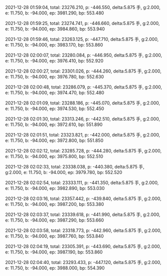 2021-12-28 01:59:04, total: 23276.210, p: -446.550, delta:5.875 手, g:2.000, e: 11.750, b: -94.000, ep: 3981.290, bp: 553.480

2021-12-28 01:59:25, total: 23274.741, p: -446.660, delta:5.875 手, g:2.000, e: 11.750, b: -94.000, ep: 3984.860, bp: 553.940

2021-12-28 01:59:46, total: 23263.125, p: -447.710, delta:5.875 手, g:2.000, e: 11.750, b: -94.000, ep: 3983.170, bp: 553.860

2021-12-28 02:00:07, total: 23280.084, p: -446.950, delta:5.875 手, g:2.000, e: 11.750, b: -94.000, ep: 3976.410, bp: 552.920

2021-12-28 02:00:27, total: 23301.026, p: -444.260, delta:5.875 手, g:2.000, e: 11.750, b: -94.000, ep: 3976.780, bp: 552.630

2021-12-28 02:00:48, total: 23286.079, p: -445.370, delta:5.875 手, g:2.000, e: 11.750, b: -94.000, ep: 3974.470, bp: 552.480

2021-12-28 02:01:09, total: 23288.186, p: -445.070, delta:5.875 手, g:2.000, e: 11.750, b: -94.000, ep: 3974.530, bp: 552.450

2021-12-28 02:01:30, total: 23313.246, p: -442.510, delta:5.875 手, g:2.000, e: 11.750, b: -94.000, ep: 3972.610, bp: 551.890

2021-12-28 02:01:51, total: 23323.821, p: -442.000, delta:5.875 手, g:2.000, e: 11.750, b: -94.000, ep: 3972.800, bp: 551.850

2021-12-28 02:02:12, total: 23285.728, p: -444.280, delta:5.875 手, g:2.000, e: 11.750, b: -94.000, ep: 3975.800, bp: 552.510

2021-12-28 02:02:33, total: 23338.038, p: -440.380, delta:5.875 手, g:2.000, e: 11.750, b: -94.000, ep: 3979.780, bp: 552.520

2021-12-28 02:02:54, total: 23333.111, p: -441.350, delta:5.875 手, g:2.000, e: 11.750, b: -94.000, ep: 3982.890, bp: 553.030

2021-12-28 02:03:16, total: 23357.442, p: -439.840, delta:5.875 手, g:2.000, e: 11.750, b: -94.000, ep: 3987.200, bp: 553.380

2021-12-28 02:03:37, total: 23339.618, p: -441.990, delta:5.875 手, g:2.000, e: 11.750, b: -94.000, ep: 3987.290, bp: 553.660

2021-12-28 02:03:58, total: 23318.773, p: -442.960, delta:5.875 手, g:2.000, e: 11.750, b: -94.000, ep: 3987.760, bp: 553.840

2021-12-28 02:04:19, total: 23305.391, p: -443.690, delta:5.875 手, g:2.000, e: 11.750, b: -94.000, ep: 3987.190, bp: 553.860

2021-12-28 02:04:40, total: 23293.433, p: -447.120, delta:5.875 手, g:2.000, e: 11.750, b: -94.000, ep: 3988.000, bp: 554.390